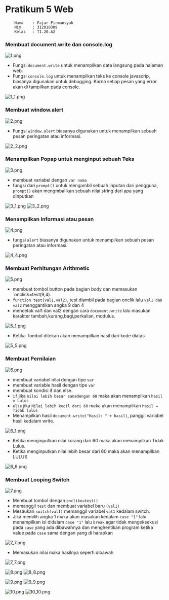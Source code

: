 # Pratikum 5 Web

        Nama    : Fajar Firmansyah
        Nim     : 312010309
        Kelas   : TI.20.A2

### Membuat document.write dan console.log

![1.png](Gambar/1.png)

* Fungsi `document.write` untuk menampilkan  data langsung pada halaman web.
* Fungsi  `console.log` untuk menampilkan teks ke console javascrip, biasanya digunakan untuk debugging. Karna setiap pesan yang error akan di tampilkan pada console.

![1_1.png](Gambar/1_1.png)


### Membuat window.alert
![2.png](Gambar/2.png)

* Fungsi `window.alert` biasanya digunakan untuk menampilkan sebuah pesan peringatan atau informasi. 

![2_2.png](Gambar/2_2.png)


### Menampilkan Popap untuk menginput sebuah Teks
![3.png](Gambar/3.png)

* membuat variabel  dengan `var nama `
* fungsi dari `prompt()` untuk mengambil sebuah inputan dari pengguna, `prompt()` akan mengmbalikan sebuah nilai string dari apa yang dinputkan

![3_1.png](Gambar/3_1.png)
![3_2.png](Gambar/3_2.png)


### Menampilkan Informasi atau pesan
![4.png](Gambar/4.png)

* fungsi `alert` biasanya digunakan untuk menampilkan sebuah pesan peringatan atau informasi.

![4_4.png](Gambar/4_4.png)


### Membuat Perhitungan Arithmetic
![5.png](Gambar/5.png)

* membuat tombol button pada bagian body dan memasukan `onclick=test(9,4).
* `function test(val1,val2)`, test diambil pada bagian onclik lalu `val1 dan val2` menggantikan angka 9 dan 4
* mencetak val1 dan val2 dengan cara `document.write` lalu masukan karakter tambah,kurang,bagi,perkalian, modulus. 

![5_1.png](Gambar/5_1.png)

* Ketika Tombol ditekan akan menampilkan hasil dari kode diatas

![5_5.png](Gambar/5_5.png)


### Membuat Pernilaian
![6.png](Gambar/6.png)

* membuat variabel nilai dengan tipe `var`
* membuat variable hasil dengan tipe `var`
* membuat kondisi if dan else.
* `if` jika `nilai lebih besar samadengan 60` maka akan menampilkan `hasil = Lulus`
* `else` jika `Nilai lebih kecil dari 60` maka akan menampilkan `hasil = Tidak lulus`
* Menampilkan hasil `document.write("Hasil: " + hasil)`, panggil variabel hasil kedalam write.  

![6_1.png](Gambar/6_1.png)

* Ketika menginputkan nilai kurang dari 60 maka akan menampilkan Tidak Lulus.
* Ketika menginputkan nilai lebih besar dari 60 maka akan menampilkan LULUS

![6_6.png](Gambar/6_6.png)


### Membuat Looping Switch
![7.png](Gambar/7.png)

* Membuat tombol dengan `onclike=test()`
* memanggil `test` dan membuat variabel baru `(val1)`
* Mesaukan `switch(val1)` memanggil variabel `val1` kedalam switch.
* Jika memilih angka 1 maka akan masukan kedalam  `case "1"` lalu menampilkan isi didalam `case "1"` lalu `break` agar tidak mengeksekusi pada `case` yang ada dibawahnya dan menghentikan program ketika value pada `case` sama dengan yang di harapkan

![7_7.png](Gambar/7_7.png)

* Memasukan nilai maka hasilnya seperti dibawah

![7_7.png](Gambar/7_77.png)



![8.png](Gambar/8.png)
![8_8.png](Gambar/8_8.png)


![9.png](Gambar/9.png)
![9_9.png](Gambar/9_9.png)




![10.png](Gambar/10.png)
![10_10.png](Gambar/10_10.png)




